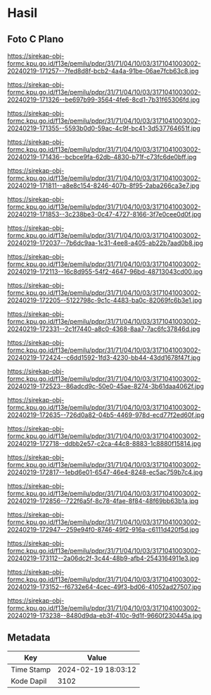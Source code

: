 # Hasil

## Foto C Plano

https://sirekap-obj-formc.kpu.go.id/f13e/pemilu/pdpr/31/71/04/10/03/3171041003002-20240219-171257--7fed8d8f-bcb2-4a4a-91be-06ae7fcb63c8.jpg

https://sirekap-obj-formc.kpu.go.id/f13e/pemilu/pdpr/31/71/04/10/03/3171041003002-20240219-171326--be697b99-3564-4fe6-8cd1-7b31f65306fd.jpg

https://sirekap-obj-formc.kpu.go.id/f13e/pemilu/pdpr/31/71/04/10/03/3171041003002-20240219-171355--5593b0d0-59ac-4c9f-bc41-3d537764651f.jpg

https://sirekap-obj-formc.kpu.go.id/f13e/pemilu/pdpr/31/71/04/10/03/3171041003002-20240219-171436--bcbce9fa-62db-4830-b71f-c73fc6de0bff.jpg

https://sirekap-obj-formc.kpu.go.id/f13e/pemilu/pdpr/31/71/04/10/03/3171041003002-20240219-171811--a8e8c154-8246-407b-8f95-2aba266ca3e7.jpg

https://sirekap-obj-formc.kpu.go.id/f13e/pemilu/pdpr/31/71/04/10/03/3171041003002-20240219-171853--3c238be3-0c47-4727-8166-3f7e0cee0d0f.jpg

https://sirekap-obj-formc.kpu.go.id/f13e/pemilu/pdpr/31/71/04/10/03/3171041003002-20240219-172037--7b6dc9aa-1c31-4ee8-a405-ab22b7aad0b8.jpg

https://sirekap-obj-formc.kpu.go.id/f13e/pemilu/pdpr/31/71/04/10/03/3171041003002-20240219-172113--16c8d955-54f2-4647-96bd-48713043cd00.jpg

https://sirekap-obj-formc.kpu.go.id/f13e/pemilu/pdpr/31/71/04/10/03/3171041003002-20240219-172205--5122798c-9c1c-4483-ba0c-82069fc6b3e1.jpg

https://sirekap-obj-formc.kpu.go.id/f13e/pemilu/pdpr/31/71/04/10/03/3171041003002-20240219-172331--2c1f7440-a8c0-4368-8aa7-7ac6fc37846d.jpg

https://sirekap-obj-formc.kpu.go.id/f13e/pemilu/pdpr/31/71/04/10/03/3171041003002-20240219-172424--c6dd1592-1fd3-4230-bb44-43dd1678f47f.jpg

https://sirekap-obj-formc.kpu.go.id/f13e/pemilu/pdpr/31/71/04/10/03/3171041003002-20240219-172523--86adcd9c-50e0-45ae-8274-3b61daa4062f.jpg

https://sirekap-obj-formc.kpu.go.id/f13e/pemilu/pdpr/31/71/04/10/03/3171041003002-20240219-172635--726d0a82-04b5-4469-978d-ecd77f2ed60f.jpg

https://sirekap-obj-formc.kpu.go.id/f13e/pemilu/pdpr/31/71/04/10/03/3171041003002-20240219-172718--ddbb2e57-c2ca-44c8-8883-1c8880f15814.jpg

https://sirekap-obj-formc.kpu.go.id/f13e/pemilu/pdpr/31/71/04/10/03/3171041003002-20240219-172817--1ebd6e01-6547-46e4-8248-ec5ac759b7c4.jpg

https://sirekap-obj-formc.kpu.go.id/f13e/pemilu/pdpr/31/71/04/10/03/3171041003002-20240219-172856--722f6a5f-8c78-4fae-8f84-48f69bb63b1a.jpg

https://sirekap-obj-formc.kpu.go.id/f13e/pemilu/pdpr/31/71/04/10/03/3171041003002-20240219-172947--259e94f0-8746-49f2-916a-c6111d420f5d.jpg

https://sirekap-obj-formc.kpu.go.id/f13e/pemilu/pdpr/31/71/04/10/03/3171041003002-20240219-173112--2a06dc2f-3c44-48b9-afb4-2543164911e3.jpg

https://sirekap-obj-formc.kpu.go.id/f13e/pemilu/pdpr/31/71/04/10/03/3171041003002-20240219-173152--f6732e64-4cec-49f3-bd06-41052ad27507.jpg

https://sirekap-obj-formc.kpu.go.id/f13e/pemilu/pdpr/31/71/04/10/03/3171041003002-20240219-173238--8480d9da-eb3f-410c-9d1f-9660f230445a.jpg


## Metadata

| Key        | Value               |
| ---------- | ------------------- |
| Time Stamp | 2024-02-19 18:03:12 |
| Kode Dapil | 3102                |



